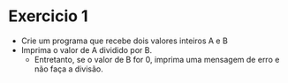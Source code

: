 # Exercicio 1

+ Crie um programa que recebe dois valores inteiros A e B 
+ Imprima o valor de A dividido por B. 
    + Entretanto, se o valor de B for 0, imprima uma mensagem de erro e não faça a divisão.